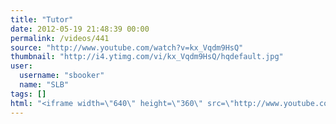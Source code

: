 ```yaml
---
title: "Tutor"
date: 2012-05-19 21:48:39 00:00
permalink: /videos/441
source: "http://www.youtube.com/watch?v=kx_Vqdm9HsQ"
thumbnail: "http://i4.ytimg.com/vi/kx_Vqdm9HsQ/hqdefault.jpg"
user:
  username: "sbooker"
  name: "SLB"
tags: []
html: "<iframe width=\"640\" height=\"360\" src=\"http://www.youtube.com/embed/kx_Vqdm9HsQ?wmode=transparent&fs=1&feature=oembed\" frameborder=\"0\" allowfullscreen></iframe>"
---
```


